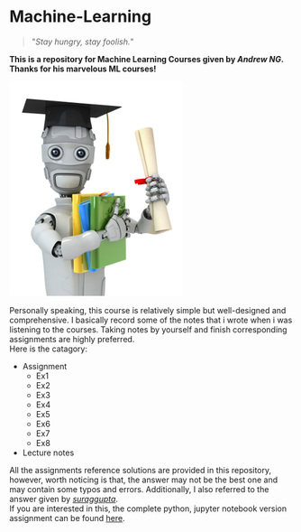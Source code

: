 # Machine-Learning 


>"_Stay hungry, stay foolish._"


**This is a repository for Machine Learning Courses given by _Andrew NG_. Thanks for his marvelous ML courses!**  

![ML Course][pic]


  Personally speaking, this course is relatively simple but well-designed and comprehensive. I basically record some of the notes that i wrote when i was listening to the courses. Taking notes by yourself and finish corresponding assignments are highly preferred.   
Here is the catagory:  
  * Assignment
    * Ex1
    * Ex2
    * Ex3
    * Ex4
    * Ex5
    * Ex6
    * Ex7
    * Ex8
  * Lecture notes
  
  All the assignments reference solutions are provided in this repository, however, worth noticing is that, the answer may not be the best one and may contain some typos and errors. Additionally, I also referred to the answer given by [_suraggupta_](https://github.com/suraggupta/coursera-machine-learning-solutions-python).    
  If you are interested in this, the complete python, jupyter notebook version assignment can be found [here][reference].













[pic]:https://github.com/CUHKSZzxy/Machine-Learning/blob/master/machinelearning.jpg  
[reference]:https://github.com/dibgerge/ml-coursera-python-assignments
